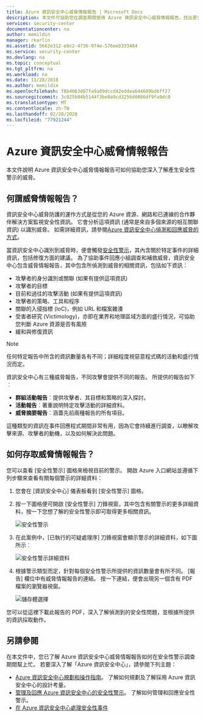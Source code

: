 ```yaml
---
title: Azure 資訊安全中心威脅情報報告 | Microsoft Docs
description: 本文件可協助您在調查期間使用 Azure 資訊安全中心威脅情報報告，找出更多關於安全性警示的資訊。
services: security-center
documentationcenter: na
author: memildin
manager: rkarlin
ms.assetid: 5662e312-e8c2-4736-974e-576eeb333484
ms.service: security-center
ms.devlang: na
ms.topic: conceptual
ms.tgt_pltfrm: na
ms.workload: na
ms.date: 11/28/2018
ms.author: memildin
ms.openlocfilehash: f8b4063d87fa9a89dccd42eddea644609bd6ff27
ms.sourcegitcommit: 3c925b84b5144f3be0a9cd3256d0886df9fa9dc0
ms.translationtype: MT
ms.contentlocale: zh-TW
ms.lasthandoff: 02/28/2020
ms.locfileid: "77921244"
---
```

# <a name="azure-security-center-threat-intelligence-report"></a>Azure 資訊安全中心威脅情報報告
本文件說明 Azure 資訊安全中心威脅情報報告可如何協助您深入了解產生安全性警示的威脅。

## <a name="what-is-a-threat-intelligence-report"></a>何謂威脅情報報告？
資訊安全中心威脅防護的運作方式是從您的 Azure 資源、網路和已連線的合作夥伴解決方案監視安全性資訊。 它會分析這項資訊 (通常是來自多個來源的相互關聯資訊) 以識別威脅。 如需詳細資訊，請參閱[Azure 資訊安全中心偵測和回應威脅的方式](security-center-alerts-overview.md#detect-threats)。

當資訊安全中心識別到威脅時，便會觸發[安全性警示](security-center-managing-and-responding-alerts.md)，其內含關於特定事件的詳細資訊，包括修復方面的建議。 為了協助事件回應小組調查和補救威脅，資訊安全中心包含威脅情報報告，其中包含所偵測到威脅的相關資訊，包括如下資訊：

* 攻擊者的身分識別或關聯 (如果有提供這項資訊)
* 攻擊者的目標
* 目前和過往的攻擊活動 (如果有提供這項資訊)
* 攻擊者的策略、工具和程序
* 關聯的入侵指標 (IoC)，例如 URL 和檔案雜湊
* 受害者研究 (Victimology)，亦即在業界和地理區域方面的盛行情況，可協助您判斷 Azure 資源是否有風險
* 緩和與修復資訊

> [!NOTE]
> 任何特定報告中所含的資訊數量各有不同；詳細程度視惡意程式碼的活動和盛行情況而定。
>
>

資訊安全中心有三種威脅報告，不同攻擊會提供不同的報告。 所提供的報告如下︰

* **群組活動報告**︰提供攻擊者、其目標和策略的深入探討。
* **活動報告**︰著重說明特定攻擊活動的詳細資料。
* **威脅摘要報告**︰涵蓋先前兩種報告的所有項目。

這種類型的資訊在事件回應程式期間非常有用，因為它會持續進行調查，以瞭解攻擊來源、攻擊者的動機，以及如何解決此問題。

## <a name="how-to-access-the-threat-intelligence-report"></a>如何存取威脅情報報告？
您可以查看 [安全性警示] 圖格來檢視目前的警示。 開啟 Azure 入口網站並遵循下列步驟來查看有關每個警示的詳細資料：

1. 您會在 [資訊安全中心] 儀表板看到 [安全性警示] 圖格。
2. 按一下圖格便可開啟 [安全性警示] 刀鋒視窗，其中包含有關警示的更多詳細資料，按一下您想了解的安全性警示即可取得更多相關資訊。

    ![安全性警示](./media/security-center-threat-report/security-center-threat-report-fig1.png)
3. 在此案例中，[已執行的可疑處理序] 刀鋒視窗會顯示警示的詳細資料，如下圖所示︰

    ![安全性警示詳細資料](./media/security-center-threat-report/security-center-threat-report-fig2.png)
4. 根據警示類型而定，針對每個安全性警示所提供的資訊數量會有所不同。 [報告] 欄位中有威脅情報報告的連結。 按一下連結，便會出現另一個含有 PDF 檔案的瀏覽器視窗。

   ![儲存體選擇](./media/security-center-threat-report/security-center-threat-report-fig3.png)

您可以從這裡下載此報告的 PDF，深入了解偵測到的安全性問題，並根據所提供的資訊採取動作。

## <a name="see-also"></a>另請參閱
在本文件中，您已了解 Azure 資訊安全中心威脅情報報告如何在安全性警示調查期間幫上忙。 若要深入了解「Azure 資訊安全中心」，請參閱下列主題：

* [Azure 資訊安全中心規劃和操作指南](security-center-planning-and-operations-guide.md)。 了解如何規劃及了解採用 Azure 資訊安全中心的設計考量。
* [管理及回應 Azure 資訊安全中心的安全性警示](security-center-managing-and-responding-alerts.md)。 了解如何管理和回應安全性警示。
* [在 Azure 資訊安全中心處理安全性事件](security-center-incident.md)